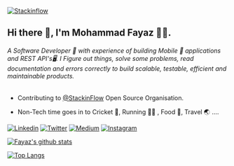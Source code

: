 [![Stackinflow](https://media-exp1.licdn.com/dms/image/C561BAQGN-xccX7fvCw/company-background_10000/0?e=1599660000&v=beta&t=nHrSyoSOsZAX8oSoxBWMFvC8PZ5_DcWPlN2gDMTvAwE)](https://www.linkedin.com/company/stackinflow/)

## Hi there 👋, I'm Mohammad Fayaz 🧑‍💻.

###### A Software Developer 🚀 with experience of building Mobile 📱 applications and REST API's🖥. I Figure out things, solve some problems, read documentation and errors correctly to build scalable, testable, efficient and maintainable products. 


* Contributing to [@StackinFlow](https://github.com/stackinflow) Open Source Organisation.

* Non-Tech time goes in to  Cricket 🏏, Running 🏃‍♂️ , Food 🍜, Travel 🌏 ....


[![Linkedin](https://img.shields.io/badge/LinkedIn-blue.svg?style=for-the-badge&logo=linkedin)](https://www.linkedin.com/in/fayaz07/)
[![Twitter](https://img.shields.io/badge/Twitter-skyblue.svg?style=for-the-badge&logo=twitter)](https://twitter.com/fayaz7_)
[![Medium](https://img.shields.io/badge/medium-black.svg?style=for-the-badge&logo=medium)](https://medium.com/@fayaz07)
[![Instagram](https://img.shields.io/badge/Instagram-gray.svg?style=for-the-badge&logo=instagram)](https://www.instagram.com/fayaz_7_/)

[![Fayaz's github stats](https://github-readme-stats.vercel.app/api?username=fayaz07)](https://github.com/fayaz07/github-readme-stats)

[![Top Langs](https://github-readme-stats.vercel.app/api/top-langs/?username=fayaz07&layout=compact)](https://github.com/fayaz07/)
